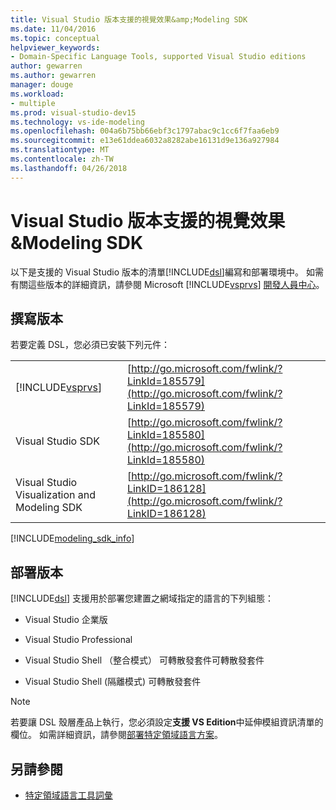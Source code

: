 ```yaml
---
title: Visual Studio 版本支援的視覺效果&amp;Modeling SDK
ms.date: 11/04/2016
ms.topic: conceptual
helpviewer_keywords:
- Domain-Specific Language Tools, supported Visual Studio editions
author: gewarren
ms.author: gewarren
manager: douge
ms.workload:
- multiple
ms.prod: visual-studio-dev15
ms.technology: vs-ide-modeling
ms.openlocfilehash: 004a6b75bb66ebf3c1797abac9c1cc6f7faa6eb9
ms.sourcegitcommit: e13e61ddea6032a8282abe16131d9e136a927984
ms.translationtype: MT
ms.contentlocale: zh-TW
ms.lasthandoff: 04/26/2018
---
```

# <a name="supported-visual-studio-editions-for-visualization-amp-modeling-sdk"></a>Visual Studio 版本支援的視覺效果&amp;Modeling SDK
以下是支援的 Visual Studio 版本的清單[!INCLUDE[dsl](../modeling/includes/dsl_md.md)]編寫和部署環境中。 如需有關這些版本的詳細資訊，請參閱 Microsoft [!INCLUDE[vsprvs](../code-quality/includes/vsprvs_md.md)] [開發人員中心](http://go.microsoft.com/fwlink/?LinkId=75628)。

## <a name="authoring-edition"></a>撰寫版本
 若要定義 DSL，您必須已安裝下列元件：

|||
|-|-|
|[!INCLUDE[vsprvs](../code-quality/includes/vsprvs_md.md)]|[http://go.microsoft.com/fwlink/?LinkId=185579](http://go.microsoft.com/fwlink/?LinkId=185579)|
|Visual Studio SDK|[http://go.microsoft.com/fwlink/?LinkId=185580](http://go.microsoft.com/fwlink/?LinkId=185580)|
|Visual Studio Visualization and Modeling SDK|[http://go.microsoft.com/fwlink/?LinkID=186128](http://go.microsoft.com/fwlink/?LinkID=186128)|

[!INCLUDE[modeling_sdk_info](includes/modeling_sdk_info.md)]

## <a name="deployment-editions"></a>部署版本
 [!INCLUDE[dsl](../modeling/includes/dsl_md.md)] 支援用於部署您建置之網域指定的語言的下列組態：

-   Visual Studio 企業版

-   Visual Studio Professional

-   Visual Studio Shell （整合模式） 可轉散發套件可轉散發套件

-   Visual Studio Shell (隔離模式) 可轉散發套件

> [!NOTE]
>  若要讓 DSL 殼層產品上執行，您必須設定**支援 VS Edition**中延伸模組資訊清單的欄位。 如需詳細資訊，請參閱[部署特定領域語言方案](../modeling/deploying-domain-specific-language-solutions.md)。

## <a name="see-also"></a>另請參閱

- [特定領域語言工具詞彙](http://msdn.microsoft.com/ca5e84cb-a315-465c-be24-76aa3df276aa)

